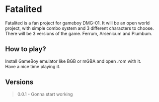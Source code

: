 # Fatalited

Fatalited is a fan project for gameboy DMG-01. It will be an open world project, with simple combo system and 3 different characters to choose. There will be 3 versions of the game. Ferrum, Arsenicum and Plumbum.

## How to play?

Install GameBoy emulator like BGB or mGBA and open .rom with it.  
Have a nice time playing it.

## Versions

> 0.0.1 - Gonna start working
